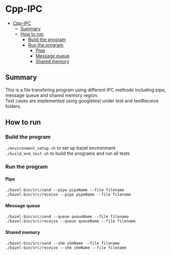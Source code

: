 # Cpp-IPC
- [Cpp-IPC](#cpp-ipc)
  - [Summary](#summary)
  - [How to run](#how-to-run)
    - [Build the program](#build-the-program)
    - [Run the program](#run-the-program)
      - [Pipe](#pipe)
      - [Message queue](#message-queue)
      - [Shared memory](#shared-memory)
## Summary
This is a file transfering program using different IPC methods including pipe, message queue and shared memory region.  
Test cases are implemented using googletest under test and testReceive folders. 
## How to run 
### Build the program
`./environment_setup.sh` to set up bazel environment  
`./build_and_test.sh` to build the programs and run all tests
### Run the program
#### Pipe
```
./bazel-bin/src/send --pipe pipeName --file filename
./bazel-bin/src/receive --pipe pipeName --file filename
```
#### Message queue
```
./bazel-bin/src/send --queue queueName --file filename
./bazel-bin/src/receive --queue queueName --file filename
```
#### Shared memory
```
./bazel-bin/src/send --shm shmName --file filename
./bazel-bin/src/receive --shm shmName --file filename
```